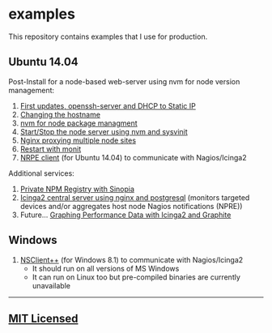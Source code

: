 # examples

This repository contains examples that I use for production.

## Ubuntu 14.04

Post-Install for a node-based web-server using nvm for node version management:

  1. [First updates, openssh-server and DHCP to Static IP](https://github.com/jpfluger/examples/blob/master/ubuntu-14.04/updates-ssh-static-ip.md)
  2. [Changing the hostname](https://github.com/jpfluger/examples/blob/master/ubuntu-14.04/changing-hostname.md)
  3. [nvm for node package managment](https://github.com/jpfluger/examples/blob/master/ubuntu-14.04/nvm-for-node-package-management.md)
  4. [Start/Stop the node server using nvm and sysvinit](https://github.com/jpfluger/examples/blob/master/ubuntu-14.04/sysvinit-and-nvm.md)
  5. [Nginx proxying multiple node sites](https://github.com/jpfluger/examples/blob/master/ubuntu-14.04/nginx-proxy.md)
  6. [Restart with monit](https://github.com/jpfluger/examples/blob/master/ubuntu-14.04/monit-restart.md)
  7. [NRPE client](https://github.com/jpfluger/examples/blob/master/ubuntu-14.04/nagios-npre-client.md) (for Ubuntu 14.04) to communicate with Nagios/Icinga2

Additional services:

  1. [Private NPM Registry with Sinopia](https://github.com/jpfluger/examples/blob/master/ubuntu-14.04/sinopia.md)
  2. [Icinga2 central server using nginx and postgresql](https://github.com/jpfluger/examples/blob/master/ubuntu-14.04/icinga2-server.md)  (monitors targeted devices and/or aggregates host node Nagios notifications (NPRE))
  3. Future... [Graphing Performance Data with Icinga2 and Graphite](https://github.com/jpfluger/examples/blob/master/ubuntu-14.04/icinga2-graphite.md)

## Windows

  1. [NSClient++](https://github.com/jpfluger/examples/blob/master/ubuntu-14.04/nagios-npre-client.md) (for Windows 8.1) to communicate with Nagios/Icinga2
     * It should run on all versions of MS Windows
     * It can run on Linux too but pre-compiled binaries are currently unavailable


---

## [MIT Licensed](LICENSE)
